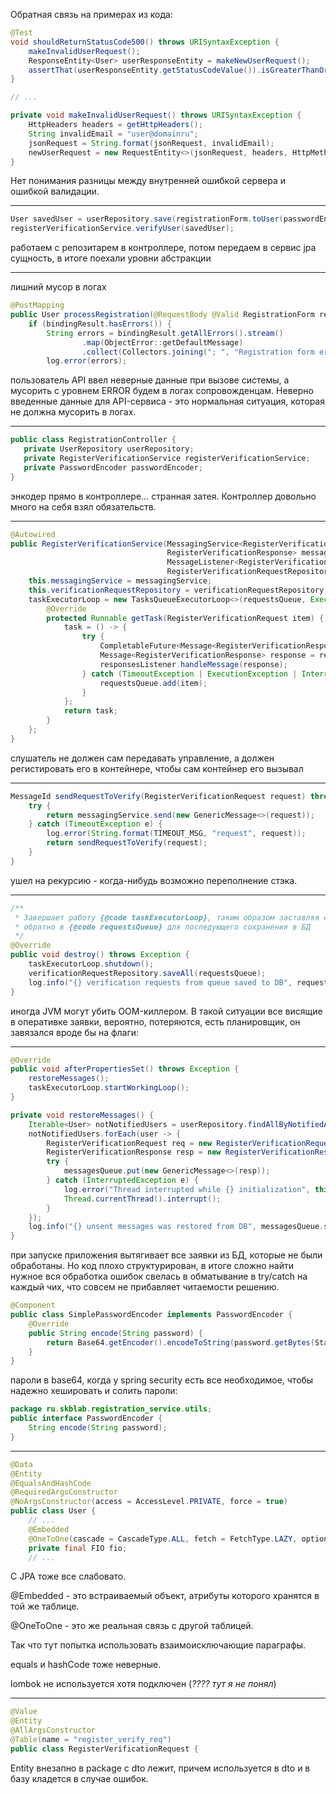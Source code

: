 Обратная связь на примерах из кода:

```java
@Test
void shouldReturnStatusCode500() throws URISyntaxException {
    makeInvalidUserRequest();
    ResponseEntity<User> userResponseEntity = makeNewUserRequest();
    assertThat(userResponseEntity.getStatusCodeValue()).isGreaterThanOrEqualTo(500);
}

// ...

private void makeInvalidUserRequest() throws URISyntaxException {
    HttpHeaders headers = getHttpHeaders();
    String invalidEmail = "user@domainru";
    jsonRequest = String.format(jsonRequest, invalidEmail);
    newUserRequest = new RequestEntity<>(jsonRequest, headers, HttpMethod.POST, new URI("http://localhost:" + port + "/register"));
}
```
Нет понимания разницы между внутренней ошибкой сервера и ошибкой валидации.

---
```java
User savedUser = userRepository.save(registrationForm.toUser(passwordEncoder));
registerVerificationService.verifyUser(savedUser);
```
работаем с репозитарем в контроллере, потом передаем в сервис jpa сущность, в итоге поехали уровни абстракции

---

лишний мусор в логах

```java
@PostMapping
public User processRegistration(@RequestBody @Valid RegistrationForm registrationForm, BindingResult bindingResult) throws ValidationException {
    if (bindingResult.hasErrors()) {
        String errors = bindingResult.getAllErrors().stream()
                .map(ObjectError::getDefaultMessage)
                .collect(Collectors.joining("; ", "Registration form errors: ", ""));
        log.error(errors);
```

пользователь API ввел неверные данные при вызове системы, а мусорить с уровнем ERROR будем в логах сопровожденцам. Неверно введенные данные для API-сервиса - это нормальная ситуация, которая не должна мусорить в логах.

---
 ```java
public class RegistrationController {
    private UserRepository userRepository;
    private RegisterVerificationService registerVerificationService;
    private PasswordEncoder passwordEncoder;
}
```

энкодер прямо в контроллере... странная затея. Контроллер довольно много на себя взял обязательств.

---
```java
@Autowired
public RegisterVerificationService(MessagingService<RegisterVerificationRequest, 
                                   RegisterVerificationResponse> messagingService,
                                   MessageListener<RegisterVerificationResponse, Boolean> responsesListener,
                                   RegisterVerificationRequestRepository verificationRequestRepository) {
    this.messagingService = messagingService;
    this.verificationRequestRepository = verificationRequestRepository;
    taskExecutorLoop = new TasksQueueExecutorLoop<>(requestsQueue, Executors.newFixedThreadPool(4)) {
        @Override
        protected Runnable getTask(RegisterVerificationRequest item) {
            task = () -> {
                try {
                    CompletableFuture<Message<RegisterVerificationResponse>> result = proceedRequest(item);
                    Message<RegisterVerificationResponse> response = result.get(TIMEOUT_SECONDS, TimeUnit.SECONDS);
                    responsesListener.handleMessage(response);
                } catch (TimeoutException | ExecutionException | InterruptedException e) {
                    requestsQueue.add(item);
                }
            };
            return task;
        }
    };
}
```
слушатель не должен сам передавать управление, а должен регистировать его в контейнере, чтобы сам контейнер его вызывал

---
 
```java
MessageId sendRequestToVerify(RegisterVerificationRequest request) throws InterruptedException {
    try {
        return messagingService.send(new GenericMessage<>(request));
    } catch (TimeoutException e) {
        log.error(String.format(TIMEOUT_MSG, "request", request));
        return sendRequestToVerify(request);
    }
}
```
ушел на рекурсию - когда-нибудь возможно переполнение стэка.

---

```java
/**
 * Завершает работу {@code taskExecutorLoop}, таким образом заставляя его вернуть все неотработанные заявки
 * обратно в {@code requestsQueue} для последующего сохранения в БД
 */
@Override
public void destroy() throws Exception {
    taskExecutorLoop.shutdown();
    verificationRequestRepository.saveAll(requestsQueue);
    log.info("{} verification requests from queue saved to DB", requestsQueue.size());
}
```

иногда JVM могут убить OOM-киллером. В такой ситуации все висящие в оперативке заявки, вероятно, потеряются, есть планировщик, он завязался вроде бы на флаги:

---

```java
@Override
public void afterPropertiesSet() throws Exception {
    restoreMessages();
    taskExecutorLoop.startWorkingLoop();
}

private void restoreMessages() {
    Iterable<User> notNotifiedUsers = userRepository.findAllByNotifiedAndVerifiedIsNotNull(false);
    notNotifiedUsers.forEach(user -> {
        RegisterVerificationRequest req = new RegisterVerificationRequest(user);
        RegisterVerificationResponse resp = new RegisterVerificationResponse(req, user.isVerified());
        try {
            messagesQueue.put(new GenericMessage<>(resp));
        } catch (InterruptedException e) {
            log.error("Thread interrupted while {} initialization", this.getClass().getSimpleName());
            Thread.currentThread().interrupt();
        }
    });
    log.info("{} unsent messages was restored from DB", messagesQueue.size());
}

```

при запуске приложения вытягивает все заявки из БД, которые не были обработаны. Но код плохо структурирован, в итоге сложно найти нужное
вся обработка ошибок свелась в обматывание в try/catch на каждый чих, что совсем не прибавляет читаемости решению.

```java
@Component
public class SimplePasswordEncoder implements PasswordEncoder {
    @Override
    public String encode(String password) {
        return Base64.getEncoder().encodeToString(password.getBytes(StandardCharsets.UTF_8));
    }
}
```

пароли в base64, когда у spring security есть все необходимое, чтобы надежно хешировать и солить пароли:

```java
package ru.skblab.registration_service.utils;
public interface PasswordEncoder {
    String encode(String password);
}
```

---

```java
@Data
@Entity
@EqualsAndHashCode
@RequiredArgsConstructor
@NoArgsConstructor(access = AccessLevel.PRIVATE, force = true)
public class User {
    // ...
    @Embedded
    @OneToOne(cascade = CascadeType.ALL, fetch = FetchType.LAZY, optional = false)
    private final FIO fio;
    // ...
```

С JPA тоже все слабовато.

@Embedded - это встраиваемый объект, атрибуты которого хранятся в той же таблице.

@OneToOne - это же реальная связь с другой таблицей.

Так что тут попытка использовать взаимоисключающие параграфы.

equals и hashCode тоже неверные.

lombok не используется хотя подключен (_???? тут я не понял_)

---

```java
@Value
@Entity
@AllArgsConstructor
@Table(name = "register_verify_req")
public class RegisterVerificationRequest {
```

Entity внезапно в package с dto лежит, причем используется в dto и в базу кладется в случае ошибок.